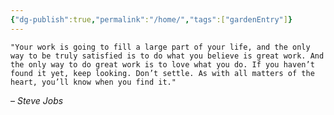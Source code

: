 ```yaml
---
{"dg-publish":true,"permalink":"/home/","tags":["gardenEntry"]}
---
```


	"Your work is going to fill a large part of your life, and the only way to be truly satisfied is to do what you believe is great work. And the only way to do great work is to love what you do. If you haven’t found it yet, keep looking. Don’t settle. As with all matters of the heart, you’ll know when you find it." 
– *Steve Jobs*